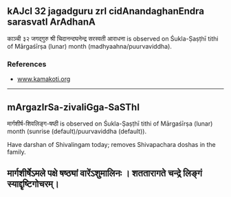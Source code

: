 ## kAJcI 32 jagadguru zrI cidAnandaghanEndra sarasvatI ArAdhanA

काञ्ची ३२ जगद्गुरु श्री चिदानन्दघनेन्द्र सरस्वती आराधना is observed on Śukla-Ṣaṣṭhī tithi of Mārgaśīrṣa (lunar) month (madhyaahna/puurvaviddha).


### References
* www.kamakoti.org

---
## mArgazIrSa-zivaliGga-SaSThI

मार्गशीर्ष-शिवलिङ्ग-षष्ठी is observed on Śukla-Ṣaṣṭhī tithi of Mārgaśīrṣa (lunar) month (sunrise (default)/puurvaviddha (default)).

Have darshan of Shivalingam today; removes Shivapachara doshas in the family.

मार्गशीर्षेऽमले पक्षे षष्ठ्यां वारेंऽशुमालिनः ।
शततारागते चन्द्रे लिङ्गं स्याद्दृष्टिगोचरम्।
---
